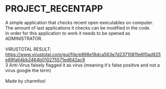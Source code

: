 # PROJECT_RECENTAPP
A simple application that checks recent open executables on computer.<br>
The amount of last applications it checks can be modified in the code.<br>
In order for this application to work it needs to be opened as ADMINISTRATOR.<br>
<br>
VIRUSTOTAL RESULT: https://www.virustotal.com/gui/file/e898e18dca563e7d2371081fe6f0ad925e89fa64bb2464b010275571ed642ac9 <br>
3 Anti-Virus falsely flagged it as virus (meaning it's false positive and not a virus google the term)
<br>
<br>
Made by charmfool
